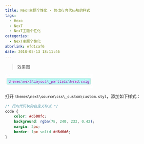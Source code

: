 ```yaml
---
title: NexT主题个性化 - 修改行内代码块的样式
tags:
  - Hexo
  - NexT
  - NexT主题个性化
categories:
  - NexT主题个性化
abbrlink: efd1caf6
date: 2018-05-13 18:11:46
---
```

> 效果图

![code-block.jpg](/images/posts/next/code-block.jpg)

打开 `themes\next\source\css\_custom\custom.styl`，添加如下样式：
<!-- more -->

```css
/* 行内代码块的自定义样式 */
code {
    color: #d500fc;
    background: rgba(78, 240, 233, 0.42);
    margin: 2px;
    border: 1px solid #d6d6d6;
}
```